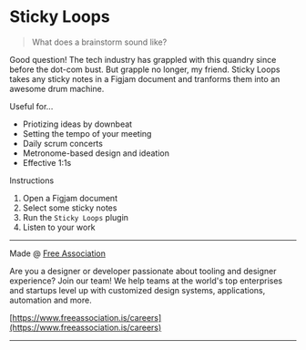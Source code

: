 # Sticky Loops

> What does a brainstorm sound like?

Good question! The tech industry has grappled with this quandry since before the dot-com bust. But grapple no longer, my friend. Sticky Loops takes any sticky notes in a Figjam document and tranforms them into an awesome drum machine.

Useful for...

* Priotizing ideas by downbeat
* Setting the tempo of your meeting
* Daily scrum concerts
* Metronome-based design and ideation
* Effective 1:1s

Instructions

1. Open a Figjam document
2. Select some sticky notes
3. Run the `Sticky Loops` plugin
4. Listen to your work

---

Made @ [Free Association](https://www.freeassociation.is)

Are you a designer or developer passionate about tooling and designer experience? Join our team! We help teams at the world's top enterprises and startups level up with customized design systems, applications, automation and more.

[https://www.freeassociation.is/careers](https://www.freeassociation.is/careers)

---






